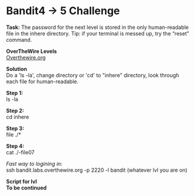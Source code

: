 # Bandit4 -> 5 Challenge
**Task:**
The password for the next level is stored in the only human-readable file in the inhere directory. Tip: if your terminal is messed up, try the “reset” command.

**OverTheWire Levels**
<br>
[Overthewire.org](https://overthewire.org/wargames/bandit/bandit5.html)

**Solution**
<br>
Do a 'ls -la', change directory or 'cd' to "inhere" directory, look through each file for human-readable.

**Step 1:**
<br>
ls -la

**Step 2:**
<br>
cd inhere

**Step 3:**
<br>
file ./*

**Step 4:**
<br>
cat ./-file07

*Fast way to logining in:*
<br>
ssh bandit.labs.overthewire.org -p 2220 -l bandit (whatever lvl you are on)

**Script for lvl**
<br>
**To be continued**
